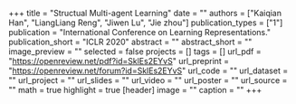 +++
title = "Structual Multi-agent Learning"
date = ""
authors = ["Kaiqian Han", "LiangLiang Reng", "Jiwen Lu", "Jie zhou"]
publication_types = ["1"]
publication = "International Conference on Learning Representations."
publication_short = "ICLR 2020"
abstract = ""
abstract_short = ""
image_preview = ""
selected = false
projects = []
tags = []
url_pdf = "https://openreview.net/pdf?id=SklEs2EYvS"
url_preprint = "https://openreview.net/forum?id=SklEs2EYvS"
url_code = ""
url_dataset = ""
url_project = ""
url_slides = ""
url_video = ""
url_poster = ""
url_source = ""
math = true
highlight = true
[header]
image = ""
caption = ""
+++